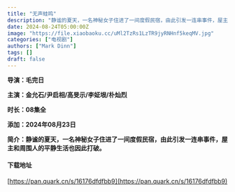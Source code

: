 ```yaml
---
title: "无声蛙鸣"
description: "静谧的夏天，一名神秘女子住进了一间度假民宿，由此引发一连串事件，屋主和周围人的平静生活也因此打破。"
date: 2024-08-24T05:00:00Z
image: "https://file.xiaobaoku.cc/uMl2TzRs1LzTR9jyRNHnf5keqMV.jpg"
categories: ["电视剧"]
authors: ["Mark Dinn"]
tags: []
draft: false
---
```


**导演：毛完日**

**主演：金允石/尹启相/高旻示/李姃垠/朴灿烈**

**时长：08集全**

**添加：2024年08月23日**

**简介：静谧的夏天，一名神秘女子住进了一间度假民宿，由此引发一连串事件，屋主和周围人的平静生活也因此打破。**

#### 下载地址

[https://pan.quark.cn/s/16176dfdfbb9](https://pan.quark.cn/s/16176dfdfbb9)


 
